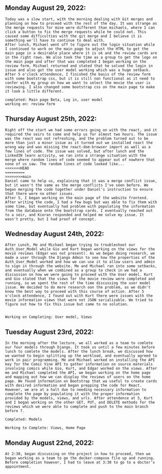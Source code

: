 ## Monday August 29, 2022:
    Today was a slow start, with the morning dealing with Git merges and planning on how to proceed with the rest of the day. It was strange as the merge requests for mine were different than michaels, where I can click a button to fix the merge requests while he could not. This caused some difficulties with the git merge and I believe it is something we'll have to continue to deal with. 
    After lunch, Michael went off to figure out the login situation while I continued to work on the main page to adjust the HTML to get the main page in a desirable place where it is ok and the review cards are in the right rows. We also took the time as a group to get the logo on the main page and after that was completed I began working on the review form. Michael returned and stated that he solved the login in issue and also got the user model working which was a huge setback. 
    After 5 o'clock attendence, I finished the basis of the review form with some bootstrap css, but it is still non functional as it need to confer with my group on how we want to select the movie the user is reviewing. I also changed some bootstrap css on the main page to make it look a little different. 

    completed: Main page Beta, Log in, user model
    working on: review form

## Thursday August 25th, 2022:
    Right off the start we had some errors going on with the react, and it required the seirs to come and help us for almost two hours. The issue was the react was not refreshing, and the problem turned out to be more than just a minor issue as it turned out we installed react the wrong way and was missing the react-dom-browser import as well as a few lines of code. The issue was solved, but after lunch and the LinkedIN learn activity, we ran into a strange situation with the merge where random lines of code seemed to appear out of nowhere that none of us saw. The random lines of code looked like...
    <<<<<<<HEAD
    =========
    >>>>>>>>main
    Daniel came to help us, explaining that it was a merge conflict issue, but it wasn't the same as the merge conflicts I've seen before. We began merging the code together under Daniel's instruction to ensure that there were no other issues.
    After 5, I began working on the main page of the website frontend. After writing the code, I had a few bugs but was able to fix them with some time, but eventually had problem with populating the information from the database onto the bootstrap cards. I eventually reached out to a seir, and Kieran responded and helped me solve my issue. It wasn't pretty, but I had proof of concept.

## Wednesday August 24th, 2022:
    After Lunch, Me and Michael began trying to troubleshoot our Auth_User_Model while Gio and Kurt began working on the views for the movie reviews (Edgar was not present). As we began doing research, we made a user through the Django Admin to see how the properties of the Auth_User_Model worked and how we can use it to allow users and admin to sign in through the website. Me and Michael ran into some setbacks, and eventually when we combined as a group to check in we had a discussion on how we were going to proceed with the User model. Kurt and Gio stated that the views for the movie review were completed and running, so we spent the rest of the time discussing the user model issue. We decided to do more research oon the problem, as we didn't know the best way to proceed with this course of action. After 5 o'clock attendence, I found out with Kurt there were issues with the movie information views that were not JSON serializable. We tried to figure out how to fix this issue but came to no solution.


    Working on Completing: User model, Views

## Tuesday August 23rd, 2022:
    In the morning after the lecture, we all worked as a team to comlete our four models through Django. It took us until a few minutes before lunch to comlete the models. After the lunch break, we discussed how we wanted to begin splitting up the workload, and eventually agreed to work in pair programming. Me and Michael worked on installing the API key for the Comic Vine API to gather information on source materials involving comics while Gio, Kurt, and Edgar worked on the views. After me and Michael completed the API, we began working on the home page and mapping out how we can display the reviews of users on the home page. We found information on Bootstrap that wa useful to create cards with desired information and began prepping the code for React. However, we are at a halt due to needing necessary information to complete the page by populating it with the proper information provided by the models, views, and urls. After attendence at 5, Kurt and I began working on the other GET, PUT, and DELETE methods for the reviews which we were able to complete and push to the main branch before 7.

    Completed: Models

    Working to Complete: Views, Home Page

## Monday August 22nd, 2022:
    At 2:30, began discussing on the project in how to proceed, then we began working as a team to ge the docker-compose file up and running. Before completion however, I had to leave at 3:30 to go to a doctor's appointment.